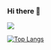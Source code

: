 ### Hi there 👋

<a href="https://aajin126.tistory.com/" target="_blank"><img src="https://img.shields.io/badge/tistory-#000000?style=tistory.svg&logo=tistory&logoColor=white"/></a>

[![Top Langs](https://github-readme-stats.vercel.app/api/top-langs/?username=anuraghazra)](https://github.com/anuraghazra/github-readme-stats)

